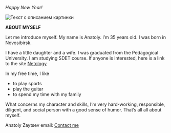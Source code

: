 _Happy New Year!_

![Текст с описанием картинки](https://kpi.ua/files/images-story/n1666.jpg)

**ABOUT MYSELF**


Let me introduce myself. My name is Anatoly. I’m 35 years old. I was born in Novosibirsk.

I have a little daughter and a wife. I was graduated from the Pedagogical University. I am studying SDET course. If anyone is interested, here is a link to the site [Netology](https://netology.ru/)


In my free time, I like 
+ to play sports 
+ play the guitar
+ to spend my time with my family

What concerns my character and skills, I’m very hard-working, responsible, diligent, and social person with a good sense of humor. That’s all all about myself.

Anatoly Zaytsev
email: [Contact me](mailto:doubt@inbox.ru)
